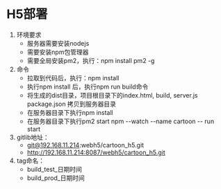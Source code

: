 H5部署
====
1. 环境要求
    - 服务器需要安装nodejs
    - 需要安装npm包管理器
    - 需要全局安装pm2，执行：npm install pm2 -g
2. 命令
    - 拉取到代码后，执行：npm install
    - 执行npm install 后，执行npm run build命令
    - 将生成的dist目录，项目根目录下的index.html, build, server.js package.json 拷贝到服务器目录
    - 在服务器目录下执行npm install
    - 在服务器目录下执行pm2 start npm --watch --name cartoon -- run start
3. gitlib地址：
    - git@192.168.11.214:webh5/cartoon_h5.git
    - http://192.168.11.214:8087/webh5/cartoon_h5.git
4. tag命名：
    - build_test_日期时间
    - build_prod_日期时间
